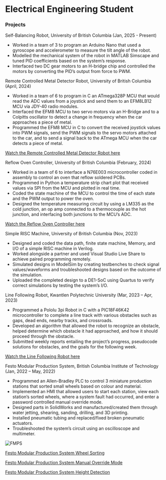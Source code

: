 # Electrical Engineering Student

### Projects
Self-Balancing Robot, University of British Columbia (Jan, 2025 - Present)
- Worked in a team of 3 to program an Arduino Nano that used a gyroscope and accelerometer to measure the tilt angle of the robot.
- Modelled the mechanical system of the robot in MATLAB Simscape and tuned PID coefficients based on the system’s response.
- Interfaced two DC gear motors to an H-bridge chip and controlled the motors by converting the PID’s output from force to PWM.

Remote Controlled Metal Detector Robot, University of British Columbia (April, 2024)
-	Worked in a team of 6 to program in C an ATmega328P MCU that would read the ADC values from a joystick and send them to an EFM8LB12 MCU via JDY-40 radio modules.
-	Interfaced the EFM8 MCU to two servo motors via an H-Bridge and to a Colpitts oscillator to detect a change in frequency when the car approaches a piece of metal. 
-	Programmed the EFM8 MCU in C to convert the received joystick values into PWM signals, send the PWM signals to the servo motors attached to the car, and to send a signal back to the ATmega MCU when the car detects a piece of metal.

[Watch the Remote Controlled Metal Detector Robot here](https://youtu.be/mZLfGB5S_78)

Reflow Oven Controller, University of British Columbia (February, 2024)
-	Worked in a team of 6 to interface a N76E003 microcontroller coded in assembly to control an oven that reflow soldered PCBs.
-	Programmed in Python a temperature strip chart plot that received values via SPI from the MCU and plotted in real time.
-	Coded the state machine of the MCU to control the time of each state and the PWM output to power the oven.
-	Designed the temperature measuring circuit by using a LM335 as the cold junction, an op amp connected to a thermocouple as the hot junction, and interfacing both junctions to the MCU’s ADC.

[Watch the Reflow Oven Controller here](https://youtu.be/R9UzU7Z3a9Q)

Simple RISC Machine, University of British Columbia (Nov, 2023)  
-	Designed and coded the data path, finite state machine, Memory, and I/O of a simple RISC machine in Verilog.
-	Worked alongside a partner and used Visual Studio Live Share to achieve paired programming remotely.
-	Simulated designs in ModelSim by creating testbenches to check signal values/waveforms and troubleshooted designs based on the outcome of the simulation.
-	Uploaded the completed design to a DE1-SoC using Quartus to verify correct simulations by testing the system’s I/O.

Line Following Robot, Kwantlen Polytechnic University (Mar, 2023 – Apr, 2023)
-	Programmed a Pololu 3pi Robot in C with a PIC18F46K42 microcontroller to complete a line track with various obstacles such as gaps, dead ends, nearby tracks, and crossroads.
-	Developed an algorithm that allowed the robot to recognize an obstacle, helped determine which obstacle it had approached, and how it should proceed through the obstacle.
-	Submitted weekly reports entailing the project’s progress, pseudocode solutions for obstacles, and the goals for the following week.

[Watch the Line Following Robot here](https://youtu.be/aSvBTuyrISc)

Festo Modular Production System, British Columbia Institute of Technology (Jan, 2022 – May, 2022)
-	Programmed an Allen-Bradley PLC to control 3 miniature production stations that sorted small wheels based on colour and material.
-	Implemented an HMI that allowed users to start each station, view each station’s sorted wheels, where a system fault had occurred, and enter a password controlled manual override mode.
-	Designed parts in SolidWorks and manufactured/created them through water jetting, shearing, sanding, drilling, and 3D printing.
-	Installed pneumatic tubing and replaced/fixed broken pneumatic actuators.
-	Troubleshooted the system’s circuit using an oscilloscope and multimeter.

![FMPS](/assets/img/FMPS.png)

[Festo Modular Production System Wheel Sorting](https://youtu.be/S2NsLHZfQiI)

[Festo Modular Production System Manual Override Mode](https://youtu.be/Ey4tMkQz95E)

[Festo Modular Production System Height Detection](https://youtu.be/a36U2wlnijE)

